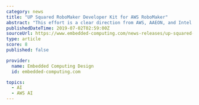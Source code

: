 ```yaml
---
category: news
title: "UP Squared RoboMaker Developer Kit for AWS RoboMaker"
abstract: "This effort is a clear direction from AWS, AAEON, and Intel to unlock the potential of artificial intelligence and opening a world of new possibilities for developer experiences. At Amazon re:MARS 2019, the UP team showcased how to use this kit to quickly ..."
publishedDateTime: 2019-07-02T02:59:00Z
sourceUrl: https://www.embedded-computing.com/news-releases/up-squared-robomaker-developer-kit-for-aws-robomaker
type: article
score: 8
published: false

provider:
  name: Embedded Computing Design
  id: embedded-computing.com

topics:
  - AI
  - AWS AI
---
```

